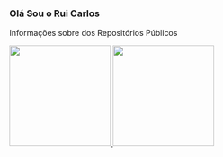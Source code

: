 ### Olá Sou o Rui Carlos

Informações sobre dos Repositórios Públicos

<div>
  <a href="https://beacons.ai/ruicarlos">
  <img height="180em" src="https://github-readme-stats.vercel.app/api?username=ruicarlos&show_icons=true&theme=dark&include_all_commits=true&count_private=true"/>
  <img height="180em" src="https://github-readme-stats.vercel.app/api/top-langs/?username=ruicarlos&layout=compact&langs_count=16&theme=dark&count_private=false"/>
 </div
